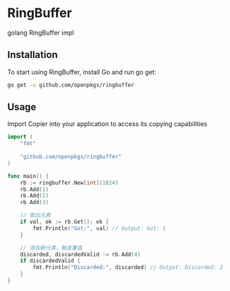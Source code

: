 # RingBuffer

golang RingBuffer impl

## Installation

To start using RingBuffer, install Go and run go get:

```sh
go get -u github.com/openpkgs/ringbuffer
```

## Usage

Import Copier into your application to access its copying capabilities

```go
import (
	"fmt"
	
	"github.com/openpkgs/ringbuffer"
)

func main() {
	rb := ringbuffer.New[int](1024)
	rb.Add(1)
	rb.Add(2)
	rb.Add(3)

	// 取出元素
	if val, ok := rb.Get(); ok {
		fmt.Println("Got:", val) // Output: Got: 1
	}

	// 添加新元素，触发覆盖
	discarded, discardedValid := rb.Add(4)
	if discardedValid {
		fmt.Println("Discarded:", discarded) // Output: Discarded: 2
	}
}
```

